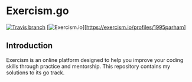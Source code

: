 # Exercism.go
[![Travis branch](https://img.shields.io/travis/com/1995parham/Exercism.go/master.svg?style=flat-square)](https://travis-ci.com/1995parham/Exercism.go)
[![Exercism.io](https://img.shields.io/badge/exercism.io-1995parham-orange.svg)][https://exercism.io/profiles/1995parham]

## Introduction
Exercism is an online platform designed to help you improve your coding skills through practice and mentorship.
This repository contains my solutions to its go track.
